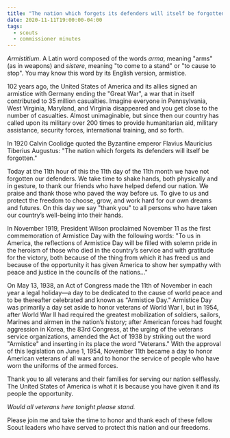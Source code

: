 ```yaml
---
title: "The nation which forgets its defenders will itself be forgotten"
date: 2020-11-11T19:00:00-04:00
tags:
  - scouts
  - commissioner minutes
---
```


_Armistitium_. A Latin word composed of the words _arma_, meaning "arms" (as in weapons) and _sistere_, meaning "to come to a stand" or "to cause to stop". You may know this word by its English version, armistice.

102 years ago, the United States of America and its allies signed an armistice with Germany ending the "Great War", a war that in itself contributed to 35 million casualties. Imagine everyone in Pennsylvania, West Virginia, Maryland, and Virginia disappeared and you get close to the number of casualties. Almost unimaginable, but since then our country has called upon its military over 200 times to provide humanitarian aid, military assistance, security forces, international training, and so forth.

In 1920 Calvin Coolidge quoted the Byzantine emperor Flavius Mauricius Tiberius Augustus: "The nation which forgets its defenders will itself be forgotten."

Today at the 11th hour of this the 11th day of the 11th month we have not forgotten our defenders. We take time to shake hands, both physically and in gesture, to thank our friends who have helped defend our nation. We praise and thank those who paved the way before us. To give to us and protect the freedom to choose, grow, and work hard for our own dreams and futures. On this day we say "thank you" to all persons who have taken our country’s well-being into their hands.

In November 1919, President Wilson proclaimed November 11 as the first commemoration of Armistice Day with the following words: "To us in America, the reflections of Armistice Day will be filled with solemn pride in the heroism of those who died in the country’s service and with gratitude for the victory, both because of the thing from which it has freed us and because of the opportunity it has given America to show her sympathy with peace and justice in the councils of the nations…"

On May 13, 1938, an Act of Congress made the 11th of November in each year a legal holiday—a day to be dedicated to the cause of world peace and to be thereafter celebrated and known as "Armistice Day." Armistice Day was primarily a day set aside to honor veterans of World War I, but in 1954, after World War II had required the greatest mobilization of soldiers, sailors, Marines and airmen in the nation’s history; after American forces had fought aggression in Korea, the 83rd Congress, at the urging of the veterans service organizations, amended the Act of 1938 by striking out the word "Armistice" and inserting in its place the word "Veterans." With the approval of this legislation on June 1, 1954, November 11th became a day to honor American veterans of all wars and to honor the service of people who have worn the uniforms of the armed forces.

Thank you to all veterans and their families for serving our nation selflessly. The United States of America is what it is because you have given it and its people the opportunity.

_Would all veterans here tonight please stand._

Please join me and take the time to honor and thank each of these fellow Scout leaders who have served to protect this nation and our freedoms.

